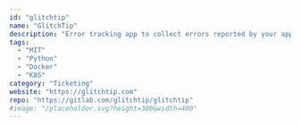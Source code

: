 ```yaml
---
id: "glitchtip"
name: "GlitchTip"
description: "Error tracking app to collect errors reported by your app."
tags:
  - "MIT"
  - "Python"
  - "Docker"
  - "K8S"
category: "Ticketing"
website: "https://glitchtip.com"
repo: "https://gitlab.com/glitchtip/glitchtip"
#image: "/placeholder.svg?height=300&width=400"
---
```


